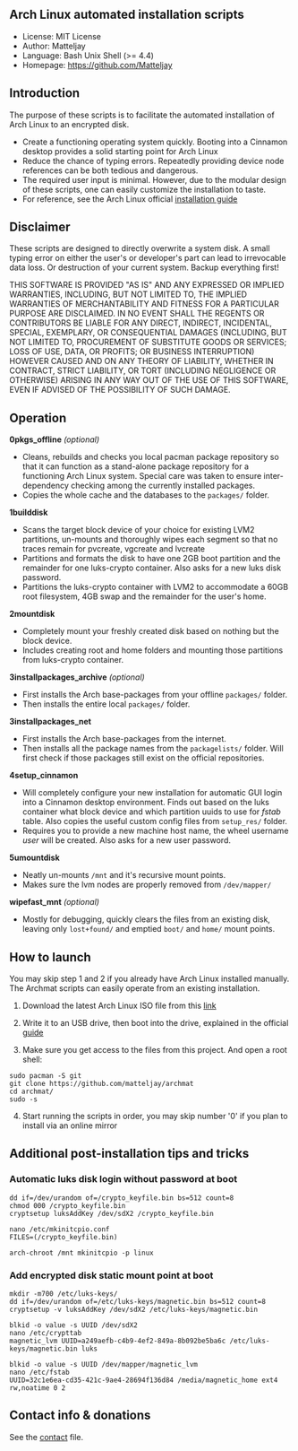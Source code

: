 ## Arch Linux automated installation scripts

- License: MIT License
- Author: Matteljay
- Language: Bash Unix Shell (>= 4.4)
- Homepage: https://github.com/Matteljay


## Introduction

The purpose of these scripts is to facilitate the automated installation of Arch Linux to an encrypted disk.

- Create a functioning operating system quickly. Booting into a Cinnamon desktop provides a solid starting point for Arch Linux
- Reduce the chance of typing errors. Repeatedly providing device node references can be both tedious and dangerous.
- The required user input is minimal. However, due to the modular design of these scripts, one can easily customize the installation to taste.
- For reference, see the Arch Linux official [installation guide](https://wiki.archlinux.org/index.php/Installation_guide)


## Disclaimer

These scripts are designed to directly overwrite a system disk. A small typing error on either the user's or developer's part
can lead to irrevocable data loss. Or destruction of your current system. Backup everything first!

THIS SOFTWARE IS PROVIDED "AS IS" AND ANY EXPRESSED OR IMPLIED WARRANTIES, INCLUDING, BUT NOT LIMITED TO, THE IMPLIED WARRANTIES OF MERCHANTABILITY AND FITNESS FOR A PARTICULAR PURPOSE ARE DISCLAIMED. IN NO EVENT SHALL THE REGENTS OR CONTRIBUTORS BE LIABLE FOR ANY DIRECT, INDIRECT, INCIDENTAL, SPECIAL, EXEMPLARY, OR CONSEQUENTIAL DAMAGES (INCLUDING, BUT NOT LIMITED TO, PROCUREMENT OF SUBSTITUTE GOODS OR SERVICES; LOSS OF USE, DATA, OR PROFITS; OR BUSINESS INTERRUPTION)
HOWEVER CAUSED AND ON ANY THEORY OF LIABILITY, WHETHER IN CONTRACT, STRICT LIABILITY, OR TORT (INCLUDING NEGLIGENCE OR OTHERWISE) ARISING IN ANY WAY OUT OF THE USE OF THIS SOFTWARE, EVEN IF ADVISED OF THE POSSIBILITY OF SUCH DAMAGE.


## Operation

**0pkgs_offline** *(optional)*
- Cleans, rebuilds and checks you local pacman package repository so that it can function as a stand-alone package repository for a functioning Arch Linux system.
Special care was taken to ensure inter-dependency checking among the currently installed packages.
- Copies the whole cache and the databases to the `packages/` folder.

**1builddisk**
- Scans the target block device of your choice for existing LVM2 partitions, un-mounts and thoroughly wipes each segment so that no traces remain for pvcreate, vgcreate and lvcreate
- Partitions and formats the disk to have one 2GB boot partition and the remainder for one luks-crypto container. Also asks for a new luks disk password.
- Partitions the luks-crypto container with LVM2 to accommodate a 60GB root filesystem, 4GB swap and the remainder for the user's home.

**2mountdisk**
- Completely mount your freshly created disk based on nothing but the block device.
- Includes creating root and home folders and mounting those partitions from luks-crypto container.

**3installpackages_archive** *(optional)*
- First installs the Arch base-packages from your offline `packages/` folder.
- Then installs the entire local `packages/` folder.

**3installpackages_net**
- First installs the Arch base-packages from the internet.
- Then installs all the package names from the `packagelists/` folder. Will first check if those packages still exist on the official repositories.

**4setup_cinnamon**
- Will completely configure your new installation for automatic GUI login into a Cinnamon desktop environment.
Finds out based on the luks container what block device and which partition uuids to use for *fstab* table.
Also copies the useful custom config files from `setup_res/` folder.
- Requires you to provide a new machine host name, the wheel username *user* will be created. Also asks for a new user password.

**5umountdisk**
- Neatly un-mounts `/mnt` and it's recursive mount points.
- Makes sure the lvm nodes are properly removed from `/dev/mapper/`

**wipefast_mnt** *(optional)*
- Mostly for debugging, quickly clears the files from an existing disk, leaving only `lost+found/` and emptied `boot/` and `home/` mount points.


## How to launch

You may skip step 1 and 2 if you already have Arch Linux installed manually. The Archmat scripts can easily operate from an existing installation.

1. Download the latest Arch Linux ISO file from this [link](https://www.archlinux.org/download/)

2. Write it to an USB drive, then boot into the drive, explained in the official [guide](https://wiki.archlinux.org/index.php/USB_flash_installation_media)

3. Make sure you get access to the files from this project. And open a root shell:

```
sudo pacman -S git
git clone https://github.com/matteljay/archmat
cd archmat/
sudo -s
```

4. Start running the scripts in order, you may skip number '0' if you plan to install via an online mirror


## Additional post-installation tips and tricks

### Automatic luks disk login without password at boot

```
dd if=/dev/urandom of=/crypto_keyfile.bin bs=512 count=8
chmod 000 /crypto_keyfile.bin
cryptsetup luksAddKey /dev/sdX2 /crypto_keyfile.bin

nano /etc/mkinitcpio.conf
FILES=(/crypto_keyfile.bin)

arch-chroot /mnt mkinitcpio -p linux
```

### Add encrypted disk static mount point at boot

```
mkdir -m700 /etc/luks-keys/
dd if=/dev/urandom of=/etc/luks-keys/magnetic.bin bs=512 count=8
cryptsetup -v luksAddKey /dev/sdX2 /etc/luks-keys/magnetic.bin

blkid -o value -s UUID /dev/sdX2
nano /etc/crypttab
magnetic_lvm UUID=a249aefb-c4b9-4ef2-849a-8b092be5ba6c /etc/luks-keys/magnetic.bin luks

blkid -o value -s UUID /dev/mapper/magnetic_lvm
nano /etc/fstab
UUID=32c1e6ea-cd35-421c-9ae4-28694f136d84 /media/magnetic_home ext4 rw,noatime 0 2
```

## Contact info & donations

See the [contact](https://github.com/Matteljay/archmat/blob/master/CONTACT.md) file.


